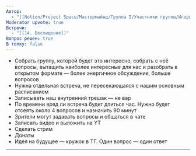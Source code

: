 ```yaml
---
Автор:
  - "[[Notion/Project Space/Мастермайнд/Группа I/Участники группы/Игорь Алексеенко/Игорь Алексеенко\\|Игорь Алексеенко]]"
Moderator upvote: true
Встречи:
  - "[[14. Восхищение]]"
Вопрос решен: true
В топку: false
---
```

- Собрать группу, которой будет это интересно, собрать с неё вопросы, вытащить наиболее интересные для нас и разобрать в открытом формате — более энергичное обсуждение, больше вопросов
- Нужна отдельная встреча, не пересекающаяся с нашим основным расписанием
- Записывать наш внутренний трешак — не вар
- По времени вряд ли встреча будет длиться час. Нужно будет отсеять около 4 вопросов и назначить 90 минут
- Зрители могут задавать вопросы и общаться в чате
- Записать видео и выложить на YT
- Сделать стрим
- Донаты
- Идея на будущее — кружок в ТГ. Один вопрос — один ответ

---